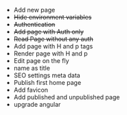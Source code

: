 - Add new page
- ~~Hide environment variables~~
- ~~Authentication~~
- ~~Add page with Auth only~~
- ~~Read Page without any auth~~
- Add page with H and p tags
- Render page with H and p
- Edit page on the fly
- name as title
- SEO settings meta data
- Publish first home page
- Add favicon
- Add published and unpublished page
- upgrade angular

